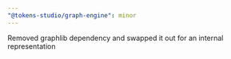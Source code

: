 ```yaml
---
"@tokens-studio/graph-engine": minor
---
```


Removed graphlib dependency and swapped it out for an internal representation
